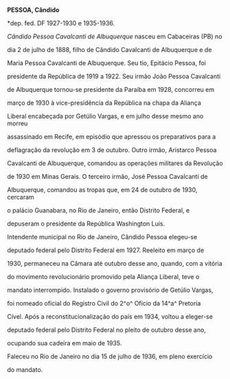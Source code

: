 **PESSOA, Cândido**



\*dep. fed. DF 1927-1930 e 1935-1936.



*Cândido Pessoa Cavalcanti de Albuquerque* nasceu em Cabaceiras (PB) no

dia 2 de julho de 1888, filho de Cândido Cavalcanti de Albuquerque e de

Maria Pessoa Cavalcanti de Albuquerque. Seu tio, Epitácio Pessoa, foi

presidente da República de 1919 a 1922. Seu irmão João Pessoa Cavalcanti

de Albuquerque tornou-se presidente da Paraíba em 1928, concorreu em

março de 1930 à vice-presidência da República na chapa da Aliança

Liberal encabeçada por Getúlio Vargas, e em julho desse mesmo ano morreu

assassinado em Recife, em episódio que apressou os preparativos para a

deflagração da revolução em 3 de outubro. Outro irmão, Aristarco Pessoa

Cavalcanti de Albuquerque, comandou as operações militares da Revolução

de 1930 em Minas Gerais. O terceiro irmão, José Pessoa Cavalcanti de

Albuquerque, comandou as tropas que, em 24 de outubro de 1930, cercaram

o palácio Guanabara, no Rio de Janeiro, então Distrito Federal, e

depuseram o presidente da República Washington Luís.



Intendente municipal no Rio de Janeiro, Cândido Pessoa elegeu-se

deputado federal pelo Distrito Federal em 1927. Reeleito em março de

1930, permaneceu na Câmara até outubro desse ano, quando, com a vitória

do movimento revolucionário promovido pela Aliança Liberal, teve o

mandato interrompido. Instalado o governo provisório de Getúlio Vargas,

foi nomeado oficial do Registro Civil do 2^o^ Ofício da 14^a^ Pretoria

Cível. Após a reconstitucionalização do país em 1934, voltou a eleger-se

deputado federal pelo Distrito Federal no pleito de outubro desse ano,

ocupando sua cadeira em maio de 1935.



Faleceu no Rio de Janeiro no dia 15 de julho de 1936, em pleno exercício

do mandato.



